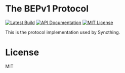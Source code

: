 The BEPv1 Protocol
==================

[![Latest Build](http://img.shields.io/jenkins/s/http/build.syncthing.net/protocol.svg?style=flat-square)](http://build.syncthing.net/job/protocol/lastBuild/)
[![API Documentation](http://img.shields.io/badge/api-Godoc-blue.svg?style=flat-square)](http://godoc.org/github.com/syncthing/protocol)
[![MIT License](http://img.shields.io/badge/license-MIT-blue.svg?style=flat-square)](http://opensource.org/licenses/MIT)

This is the protocol implementation used by Syncthing.

License
=======

MIT
